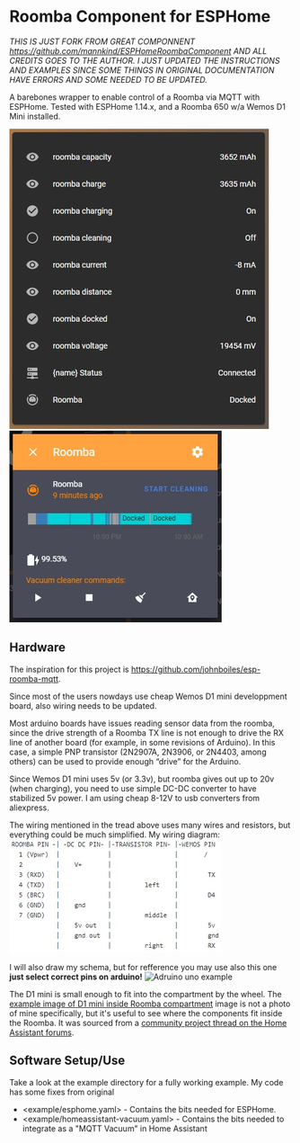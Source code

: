 # Roomba Component for ESPHome

*THIS IS JUST FORK FROM GREAT COMPONNENT https://github.com/mannkind/ESPHomeRoombaComponent AND ALL CREDITS GOES TO THE AUTHOR. I JUST UPDATED THE INSTRUCTIONS AND EXAMPLES SINCE SOME THINGS IN ORIGINAL DOCUMENTATION HAVE ERRORS AND SOME NEEDED TO BE UPDATED.*

A barebones wrapper to enable control of a Roomba via MQTT with ESPHome.
Tested with ESPHome 1.14.x, and a Roomba 650 w/a Wemos D1 Mini installed.

![Sensors data](/docs/Annotation%202020-04-27%20102809.jpg)
![Commands](/docs/Annotation%202020-04-27%20102837.jpg)

## Hardware

The inspiration for this project is https://github.com/johnboiles/esp-roomba-mqtt. 

Since most of the users nowdays use cheap Wemos D1 mini developpment board, also wiring needs to be updated.

Most arduino boards have issues reading sensor data from the roomba, since the drive strength of a Roomba TX line is not enough to drive the RX line of another board (for example, in some revisions of Arduino). In this case, a simple PNP transistor (2N2907A, 2N3906, or 2N4403, among others) can be used to provide enough “drive” for the Arduino.

Since Wemos D1 mini uses 5v (or 3.3v), but roomba gives out up to 20v (when charging), you need to use simple DC-DC converter to have stabilized 5v power. I am using cheap 8-12V to usb converters from aliexpress.

The wiring mentioned in the tread above uses many wires and resistors, but everything could be much simplified. My wiring diagram:
![Wiring](/docs/wiring.jpg)

I will also draw my schema, but for refference you may use also this one **just select correct pins on arduino!**
![Adruino uno example](ttps://i.stack.imgur.com/aaifY.jpg)

The D1 mini is small enough to fit into the compartment by the wheel. The [example image of D1 mini inside Roomba compartment](https://community-home-assistant-assets.s3.dualstack.us-west-2.amazonaws.com/optimized/2X/a/a258c7253f8bd3fe76ad9e7aa1202b60bd113d74_2_496x600.jpg) image is not a photo of mine specifically, but it's useful to see where the components fit inside the Roomba. It was sourced from a [community project thread on the Home Assistant forums](https://community.home-assistant.io/t/add-wifi-to-an-older-roomba/23282).

## Software Setup/Use

Take a look at the example directory for a fully working example. My code has some fixes from original

* <example/esphome.yaml> - Contains the bits needed for ESPHome.
* <example/homeassistant-vacuum.yaml> - Contains the bits needed to integrate as a "MQTT Vacuum" in Home Assistant
